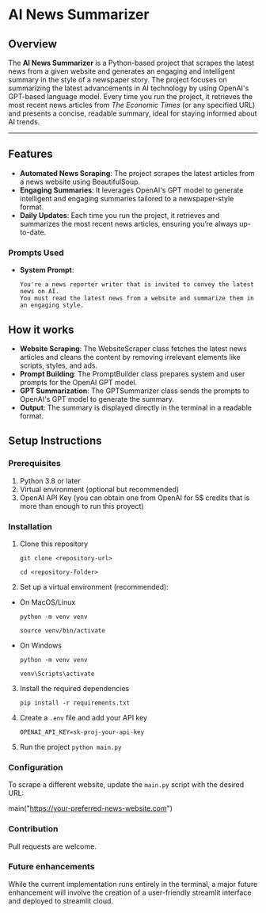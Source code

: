 # AI News Summarizer

## Overview

The **AI News Summarizer** is a Python-based project that scrapes the latest news from a given website and generates an engaging and intelligent summary in the style of a newspaper story. The project focuses on summarizing the latest advancements in AI technology by using OpenAI's GPT-based language model. Every time you run the project, it retrieves the most recent news articles from *The Economic Times* (or any specified URL) and presents a concise, readable summary, ideal for staying informed about AI trends.

---

## Features

- **Automated News Scraping**: The project scrapes the latest articles from a news website using BeautifulSoup.
- **Engaging Summaries**: It leverages OpenAI's GPT model to generate intelligent and engaging summaries tailored to a newspaper-style format.
- **Daily Updates**: Each time you run the project, it retrieves and summarizes the most recent news articles, ensuring you’re always up-to-date.

### Prompts Used
- **System Prompt**:
  ```plaintext
  You're a news reporter writer that is invited to convey the latest news on AI. 
  You must read the latest news from a website and summarize them in an engaging style.

## How it works

- **Website Scraping**: The WebsiteScraper class fetches the latest news articles and cleans the content by removing irrelevant elements like scripts, styles, and ads.
- **Prompt Building**: The PromptBuilder class prepares system and user prompts for the OpenAI GPT model.
- **GPT Summarization**: The GPTSummarizer class sends the prompts to OpenAI's GPT model to generate the summary.
- **Output**: The summary is displayed directly in the terminal in a readable format.

## Setup Instructions
### Prerequisites
1. Python 3.8 or later
2. Virtual environment (optional but recommended)
3. OpenAI API Key (you can obtain one from OpenAI for 5$ credits that is more than enough to run this proyect)

### Installation
1. Clone this repository

    `git clone <repository-url>`

    `cd <repository-folder>`

2. Set up a virtual environment (recommended):
- On MacOS/Linux

    `python -m venv venv`

    `source venv/bin/activate`
- On Windows 

    `python -m venv venv`

    `venv\Scripts\activate`

3. Install the required dependencies

    `pip install -r requirements.txt`

4. Create a `.env` file and add your API key

    `OPENAI_API_KEY=sk-proj-your-api-key`

5. Run the project
    `python main.py`

### Configuration

To scrape a different website, update the `main.py` script with the desired URL:

main("https://your-preferred-news-website.com")

### Contribution 

Pull requests are welcome. 

### Future enhancements 
While the current implementation runs entirely in the terminal, a major future enhancement will involve the creation of a user-friendly streamlit interface and deployed to streamlit cloud. 

